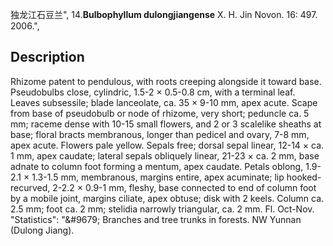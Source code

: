 独龙江石豆兰",
14.**Bulbophyllum dulongjiangense** X. H. Jin Novon. 16: 497. 2006.",

## Description
Rhizome patent to pendulous, with roots creeping alongside it toward base. Pseudobulbs close, cylindric, 1.5-2 × 0.5-0.8 cm, with a terminal leaf. Leaves subsessile; blade lanceolate, ca. 35 × 9-10 mm, apex acute. Scape from base of pseudobulb or node of rhizome, very short; peduncle ca. 5 mm; raceme dense with 10-15 small flowers, and 2 or 3 scalelike sheaths at base; floral bracts membranous, longer than pedicel and ovary, 7-8 mm, apex acute. Flowers pale yellow. Sepals free; dorsal sepal linear, 12-14 × ca. 1 mm, apex caudate; lateral sepals obliquely linear, 21-23 × ca. 2 mm, base adnate to column foot forming a mentum, apex caudate. Petals oblong, 1.9-2.1 × 1.3-1.5 mm, membranous, margins entire, apex acuminate; lip hooked-recurved, 2-2.2 × 0.9-1 mm, fleshy, base connected to end of column foot by a mobile joint, margins ciliate, apex obtuse; disk with 2 keels. Column ca. 2.5 mm; foot ca. 2 mm; stelidia narrowly triangular, ca. 2 mm. Fl. Oct-Nov.
  "Statistics": "&amp;#9679; Branches and tree trunks in forests. NW Yunnan (Dulong Jiang).
